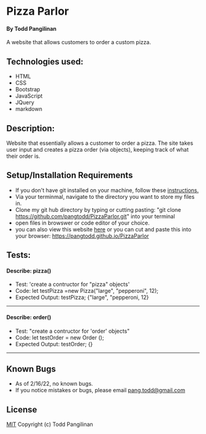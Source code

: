# Pizza Parlor

#### By Todd Pangilinan

A website that allows customers to order a custom pizza.

## Technologies used:

* HTML
* CSS
* Bootstrap
* JavaScript
* JQuery
* markdown

## Description:
 Website that essentially allows a customer to order a pizza. The site takes user input and creates a pizza order (via objects), keeping track of what their order is.


## Setup/Installation Requirements

* If you don't have git installed on your machine, follow these [instructions.](https://www.learnhowtoprogram.com/introduction-to-programming/getting-started-with-intro-to-programming/git-and-github)
* Via your terminmal, navigate to the directory you want to store my files in.
* Clone my git hub directory by typing or cutting pasting: "git clone https://github.com/pangtodd/PizzaParlor.git" into your terminal
* open files in browswer or code editor of your choice.
* you can also view this website [here](https://github.com/pangtodd/PizzaParlor.git) or you can cut and paste this into your browser: https://pangtodd.github.io/PizzaParlor

## Tests:

#### Describe: pizza()

- Test: 'create a contructor for "pizza" objects'
- Code: let testPizza =new Pizza("large", "pepperoni", 12);
- Expected Output: testPizza; {"large", "pepperoni, 12}
---

#### Describe: order()
- Test: "create a contructor for 'order' objects"
- Code: let testOrder = new Order ();
- Expected Output: testOrder; {}
---

## Known Bugs

* As of 2/16/22, no known bugs.
* If you notice mistakes or bugs, please email pang.todd@gmail.com

## License

[MIT](https://opensource.org/licenses/MIT)
Copyright (c) Todd Pangilinan 